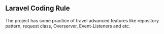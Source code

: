 ## Laravel Coding Rule

The project has some practice of travel advanced features like repository pattern, request class, Overserver, Event-Listeners and etc.
